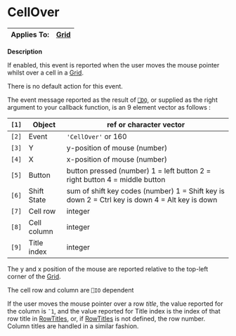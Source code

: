 




<h1 class="heading"><span class="name">CellOver</span></h1>

| Applies To: | [Grid](../a-z/grid.md) |
| --- | ---  |


**Description**


If enabled, this event is reported when the user moves the mouse pointer whilst over a cell in a [Grid](../a-z/grid.md).



There is no default action for this event.



The event message reported as the result of [`⎕DQ`](../../Language/System%20Functions/dq.htm), or supplied as the right argument to your callback function, is an 9 element vector as follows :


| `[1]` | Object | ref or character vector |
| --- | --- | ---  |
| `[2]` | Event | `'CellOver'` or 160 |
| `[3]` | Y | y-position of mouse (number) |
| `[4]` | X | x-position of mouse (number) |
| `[5]` | Button | button pressed (number) 1 = left button 2 =        right button 4 = middle button |
| `[6]` | Shift State | sum of shift key codes (number) 1 = Shift key        is down 2 = Ctrl key is down 4 = Alt key is down |
| `[7]` | Cell row | integer |
| `[8]` | Cell column | integer |
| `[9]` | Title index | integer |



The y and x position of the mouse are reported relative to the top-left corner of the [Grid](../a-z/grid.md).


The cell row and column are `⎕IO` dependent


If the user moves the mouse pointer over a row *title*, the value reported for the column is `¯1`, and the value reported for Title index is the index of that row title in [RowTitles](../a-z/rowtitles.md), or, if [RowTitles](../a-z/rowtitles.md) is not defined, the row number. Column titles are handled in a similar fashion.


